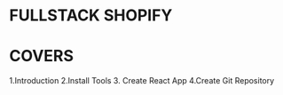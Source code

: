 # FULLSTACK SHOPIFY

# COVERS

1.Introduction
2.Install Tools 
3. Create React App
4.Create Git Repository
